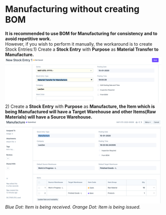 
# Manufacturing without creating BOM



**It is recommended to use BOM for Manufacturing for consistency and to avoid repetitive work.**   
However, if you wish to perform it manually, the workaround is to create Stock Entries:1) Create a **Stock Entry** with **Purpose** as **Material Transfer to Manufacture.**![](/files/EsxLtl4.png)2) Create a **Stock Entry** with **Purpose** as **Manufacture, the Item which is being Manufactured will have a Target Warehouse and other Items(Raw Materials) will have a Source Warehouse.**   
![](/files/voUKccc.png)  
*﻿Blue Dot: Item is being received.* *Orange Dot: Item is being issued.* 


